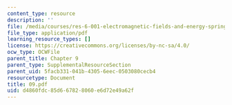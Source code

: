 ```yaml
---
content_type: resource
description: ''
file: /media/courses/res-6-001-electromagnetic-fields-and-energy-spring-2008/d4860fdc85d667828060e6d72e49a62f_09.pdf
file_type: application/pdf
learning_resource_types: []
license: https://creativecommons.org/licenses/by-nc-sa/4.0/
ocw_type: OCWFile
parent_title: Chapter 9
parent_type: SupplementalResourceSection
parent_uid: 5facb331-041b-4305-6eec-0503080cecb4
resourcetype: Document
title: 09.pdf
uid: d4860fdc-85d6-6782-8060-e6d72e49a62f
---
```

